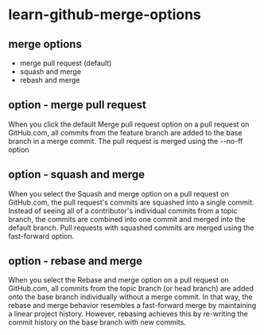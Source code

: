 # learn-github-merge-options

## merge options
- merge pull request (default)
- squash and merge
- rebash and merge

## option - merge pull request
When you click the default Merge pull request option on a pull request on GitHub.com, all commits from the feature branch are added to the base branch in a merge commit. The pull request is merged using the --no-ff option

## option - squash and merge
When you select the Squash and merge option on a pull request on GitHub.com, the pull request's commits are squashed into a single commit. Instead of seeing all of a contributor's individual commits from a topic branch, the commits are combined into one commit and merged into the default branch. Pull requests with squashed commits are merged using the fast-forward option.

## option - rebase and merge
When you select the Rebase and merge option on a pull request on GitHub.com, all commits from the topic branch (or head branch) are added onto the base branch individually without a merge commit. In that way, the rebase and merge behavior resembles a fast-forward merge by maintaining a linear project history. However, rebasing achieves this by re-writing the commit history on the base branch with new commits.
